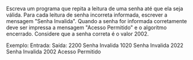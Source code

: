 Escreva um programa que repita a leitura de uma senha até que ela seja válida. Para cada leitura de senha
incorreta informada, escrever a mensagem "Senha Invalida". Quando a senha for informada corretamente deve ser
impressa a mensagem "Acesso Permitido" e o algoritmo encerrado. Considere que a senha correta é o valor 2002.
 
Exemplo:
Entrada:                 Saída:
2200                     Senha Invalida
1020                     Senha Invalida
2022                     Senha Invalida
2002                     Acesso Permitido


